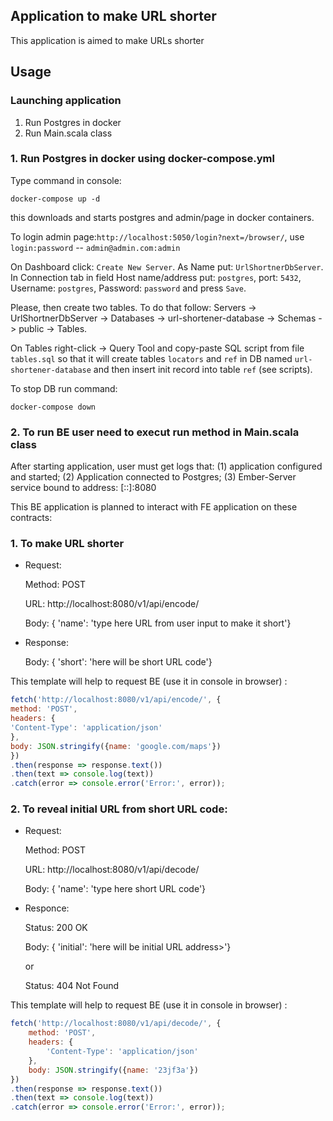 ## Application to make URL shorter

This application is aimed to make URLs shorter

## Usage
### Launching application
1. Run Postgres in docker
2. Run Main.scala class

### 1. Run Postgres in docker using docker-compose.yml
Type command in console:

`docker-compose up -d`

this downloads and starts postgres and admin/page in docker containers.

To login admin page:```http://localhost:5050/login?next=/browser/```, use ```login:password``` -- ```admin@admin.com:admin```

On Dashboard click: `Create New Server`. As Name put: `UrlShortnerDbServer`. In Connection tab in field Host name/address put: `postgres`, port: `5432`, Username: `postgres`, Password: `password` and press `Save`.

Please, then create two tables. To do that follow: Servers -> UrlShortnerDbServer -> Databases -> url-shortener-database -> Schemas -> public -> Tables.

On Tables right-click -> Query Tool and copy-paste SQL script from file `tables.sql` so that it will create tables `locators` and `ref` in DB named `url-shortener-database` and then insert init record into table `ref` (see scripts). 

To stop DB run command:

`docker-compose down`

### 2. To run BE user need to execut run method in Main.scala class

After starting application, user must get logs that:
(1) application configured and started;
(2) Application connected to Postgres;
(3) Ember-Server service bound to address: [::]:8080

This BE application is planned to interact with FE application on these contracts:
### 1. To make URL shorter
  - Request:
  
      Method: POST

      URL: http://localhost:8080/v1/api/encode/
      
      Body: { 'name': 'type here URL from user input to make it short'}

  - Response:
  
      Body: { 'short': 'here will be short URL code'}

This template will help to request BE (use it in console in browser) :

```js
fetch('http://localhost:8080/v1/api/encode/', {
method: 'POST',
headers: {
'Content-Type': 'application/json'
},
body: JSON.stringify({name: 'google.com/maps'})
})
.then(response => response.text())
.then(text => console.log(text))
.catch(error => console.error('Error:', error));
```

### 2. To reveal initial URL from short URL code:
  - Request:
  
      Method: POST
  
      URL: http://localhost:8080/v1/api/decode/
  
      Body: { 'name': 'type here short URL code'}
  
  - Responce:
   
      Status: 200 OK
  
      Body: { 'initial': 'here will be initial URL address>'}
  
      or
  
      Status: 404 Not Found

This template will help to request BE (use it in console in browser) :

```js
fetch('http://localhost:8080/v1/api/decode/', {
    method: 'POST',
    headers: {
        'Content-Type': 'application/json'
    },
    body: JSON.stringify({name: '23jf3a'})
})
.then(response => response.text())
.then(text => console.log(text))
.catch(error => console.error('Error:', error));
```
